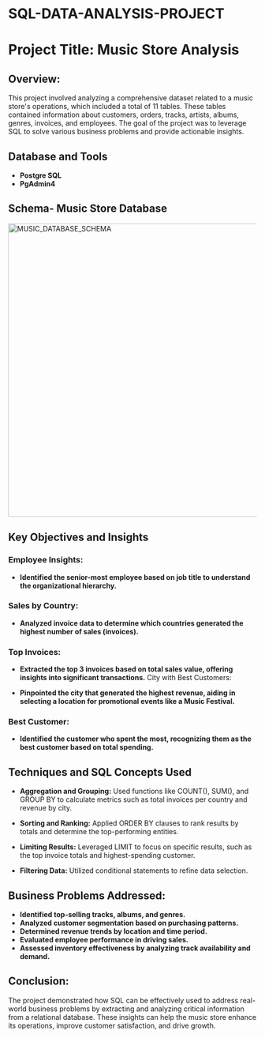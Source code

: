 # SQL-DATA-ANALYSIS-PROJECT
# Project Title: Music Store Analysis

## Overview:
This project involved analyzing a comprehensive dataset related to a music store's operations, which included a total of 11 tables. These tables contained information about customers, orders, tracks, artists, albums, genres, invoices, and employees. The goal of the project was to leverage SQL to solve various business problems and provide actionable insights.

## Database and Tools
- **Postgre SQL**
- **PgAdmin4**
## Schema- Music Store Database
<img width="594" alt="MUSIC_DATABASE_SCHEMA" src="https://github.com/user-attachments/assets/1d49671a-8306-4dfe-8404-00bf486da3d5" />

## Key Objectives and Insights
### Employee Insights:

- **Identified the senior-most employee based on job title to understand the organizational hierarchy.**
### Sales by Country:

- **Analyzed invoice data to determine which countries generated the highest number of sales (invoices).**
### Top Invoices:

- **Extracted the top 3 invoices based on total sales value, offering insights into significant transactions.**
City with Best Customers:

- **Pinpointed the city that generated the highest revenue, aiding in selecting a location for promotional events like a Music Festival.**
### Best Customer:

- **Identified the customer who spent the most, recognizing them as the best customer based on total spending.**
 
## Techniques and SQL Concepts Used
- **Aggregation and Grouping:**
Used functions like COUNT(), SUM(), and GROUP BY to calculate metrics such as total invoices per country and revenue by city.

- **Sorting and Ranking:**
Applied ORDER BY clauses to rank results by totals and determine the top-performing entities.

- **Limiting Results:**
Leveraged LIMIT to focus on specific results, such as the top invoice totals and highest-spending customer.

- **Filtering Data:**
Utilized conditional statements to refine data selection.

## Business Problems Addressed:

- **Identified top-selling tracks, albums, and genres.**
- **Analyzed customer segmentation based on purchasing patterns.**
- **Determined revenue trends by location and time period.**
- **Evaluated employee performance in driving sales.**
- **Assessed inventory effectiveness by analyzing track availability and demand.**

## Conclusion:
The project demonstrated how SQL can be effectively used to address real-world business problems by extracting and analyzing critical information from a relational database. These insights can help the music store enhance its operations, improve customer satisfaction, and drive growth.



